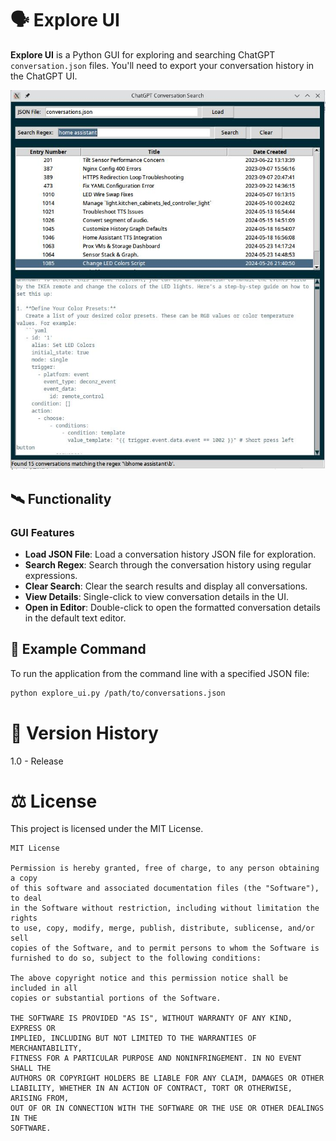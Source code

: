 # 🗣️ Explore UI

**Explore UI** is a Python GUI for exploring and searching ChatGPT `conversation.json` files. You'll need to export your conversation history in the ChatGPT UI.

![GUI](./images/2024-06-22_18-14.jpg)

## 🛰️ Functionality

### GUI Features

- **Load JSON File**: Load a conversation history JSON file for exploration.
- **Search Regex**: Search through the conversation history using regular expressions.
- **Clear Search**: Clear the search results and display all conversations.
- **View Details**: Single-click to view conversation details in the UI.
- **Open in Editor**: Double-click to open the formatted conversation details in the default text editor.

## 🧰 Example Command

To run the application from the command line with a specified JSON file:

```sh
python explore_ui.py /path/to/conversations.json
```

# 📅 Version History

1.0 - Release

# ⚖️ License

This project is licensed under the MIT License.

```
MIT License

Permission is hereby granted, free of charge, to any person obtaining a copy
of this software and associated documentation files (the "Software"), to deal
in the Software without restriction, including without limitation the rights
to use, copy, modify, merge, publish, distribute, sublicense, and/or sell
copies of the Software, and to permit persons to whom the Software is
furnished to do so, subject to the following conditions:

The above copyright notice and this permission notice shall be included in all
copies or substantial portions of the Software.

THE SOFTWARE IS PROVIDED "AS IS", WITHOUT WARRANTY OF ANY KIND, EXPRESS OR
IMPLIED, INCLUDING BUT NOT LIMITED TO THE WARRANTIES OF MERCHANTABILITY,
FITNESS FOR A PARTICULAR PURPOSE AND NONINFRINGEMENT. IN NO EVENT SHALL THE
AUTHORS OR COPYRIGHT HOLDERS BE LIABLE FOR ANY CLAIM, DAMAGES OR OTHER
LIABILITY, WHETHER IN AN ACTION OF CONTRACT, TORT OR OTHERWISE, ARISING FROM,
OUT OF OR IN CONNECTION WITH THE SOFTWARE OR THE USE OR OTHER DEALINGS IN THE
SOFTWARE.
```


